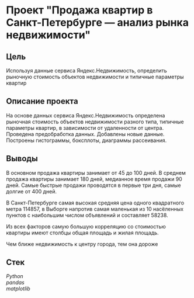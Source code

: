 # Проект "Продажа квартир в Санкт-Петербурге — анализ рынка недвижимости"


## Цель
Используя данные сервиса Яндекс.Недвижимость, определить рыночную стоимость объектов недвижимости и типичные параметры квартир

## Описание проекта
На основе данных сервиса Яндекс.Недвижимость определена рыночная стоимость
объектов недвижимости разного типа, типичные параметры квартир, в зависимости от
удаленности от центра. Проведена предобработка данных. Добавлены новые данные.
Построены гистограммы, боксплоты, диаграммы рассеивания.

## Выводы
В основном продажа квартиры занимает от 45 до 100 дней. В среднем продажа квартиры занимает 180 дней, медианное время продажи 90 дней. Самые быстрые продажи проводятся в первые три дня, самые долгие от 400 дней.

В Санкт-Петербурге самая высокая средняя цена одного квадратного метра 114857, в Выборге напротив самая маленькая из 10 насёленных пунктов с наибольшим числом объявлений и составляет 58238.

Из всех факторов самую большую корреляцию со стоимостью квартиры имеют столбцы общая площадь и жилая площадь.

Чем ближе недвижимость к центру города, тем она дороже
## Стек
*Python*  
*pandas*  
*matplotlib*




